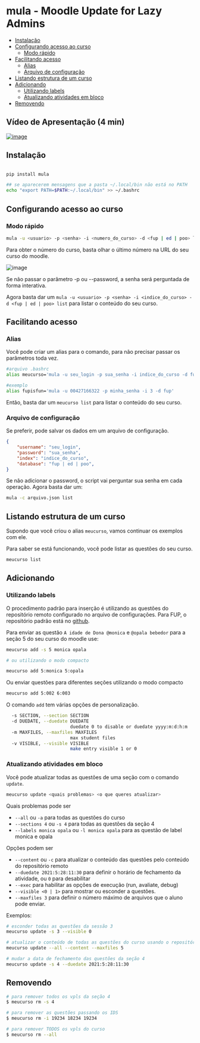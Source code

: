 # mula - Moodle Update for Lazy Admins

<!-- toc -->
- [Instalação](#instalação)
- [Configurando acesso ao curso](#configurando-acesso-ao-curso)
  - [Modo rápido](#modo-rápido)
- [Facilitando acesso](#facilitando-acesso)
  - [Alias](#alias)
  - [Arquivo de configuração](#arquivo-de-configuração)
- [Listando estrutura de um curso](#listando-estrutura-de-um-curso)
- [Adicionando](#adicionando)
  - [Utilizando labels](#utilizando-labels)
  - [Atualizando atividades em bloco](#atualizando-atividades-em-bloco)
- [Removendo](#removendo)
<!-- toc -->

## Vídeo de Apresentação (4 min)

[![image](https://gist.github.com/assets/4747652/d3fc3448-8766-41e9-8416-a3fae6044e3b)](https://youtu.be/BB8-IkU2X6U)

## Instalação

```bash

pip install mula

## se aparecerem mensagens que a pasta ~/.local/bin não está no PATH
echo "export PATH=$PATH:~/.local/bin" >> ~/.bashrc
```

## Configurando acesso ao curso

### Modo rápido

```bash
mula -u <usuario> -p <senha> -i <numero_do_curso> -d <fup | ed | poo> list
```

Para obter o número do curso, basta olhar o último número na URL do seu curso do moodle.

![image](https://gist.github.com/assets/4747652/f6f81a28-d3dc-4d30-ac20-e90ff85ddcdd)

Se não passar o parâmetro -p ou --password, a senha será perguntada de forma interativa.

Agora basta dar um `mula -u <usuario> -p <senha> -i <indice_do_curso> -d <fup | ed | poo> list` para listar o conteúdo do seu curso.

## Facilitando acesso

### Alias

Você pode criar um alias para o comando, para não precisar passar os parâmetros toda vez.

```bash
#arquivo .bashrc
alias meucurso='mula -u seu_login -p sua_senha -i indice_do_curso -d fup'

#exemplo
alias fupisfun='mula -u 00427166322 -p minha_senha -i 3 -d fup'
```

Então, basta dar um `meucurso list` para listar o conteúdo do seu curso.

### Arquivo de configuração

Se preferir, pode salvar os dados em um arquivo de configuração.

```json
{
    "username": "seu_login",
    "password": "sua_senha",
    "index": "indice_do_curso",
    "database": "fup | ed | poo",
}
```

Se não adicionar o password, o script vai perguntar sua senha em cada operação. Agora basta dar um:

```bash
mula -c arquivo.json list
```

## Listando estrutura de um curso

Supondo que você criou o alias `meucurso`, vamos continuar os exemplos com ele.

Para saber se está funcionando, você pode listar as questões do seu curso.

``` bash
meucurso list
```

## Adicionando

### Utilizando labels

O procedimento padrão para inserção é utilizando as questões do repositório remoto configurado no arquivo de configurações. Para FUP, o repositório padrão está no [github](https://github.com/qxcodefup/arcade#qxcodefup).

Para enviar as questão `A idade de Dona @monica` e `@opala bebedor` para a seção 5 do seu curso do moodle use:

``` bash
meucurso add -s 5 monica opala

# ou utilizando o modo compacto

meucurso add 5:monica 5:opala
```

Ou enviar questões para diferentes seções utilizando o modo compacto

``` bash
meucurso add 5:002 6:003 
```

O comando `add` tem várias opções de personalização.

``` bash
  -s SECTION, --section SECTION
  -d DUEDATE, --duedate DUEDATE
                        duedate 0 to disable or duedate yyyy:m:d:h:m
  -m MAXFILES, --maxfiles MAXFILES
                        max student files
  -v VISIBLE, --visible VISIBLE
                        make entry visible 1 or 0
```

### Atualizando atividades em bloco

Você pode atualizar todas as questões de uma seção com o comando `update`.

``` bash
meucurso update <quais problemas> <o que queres atualizar>
```

Quais problemas pode ser

- `--all` ou `-a` para todas as questões do curso
- `--sections 4` ou `-s 4` para todas as questões da seção 4
- `--labels monica opala` ou `-l monica opala` para as questão de label monica e opala

Opções podem ser

- `--content` ou `-c` para atualizar o conteúdo das questões pelo conteúdo do repositório remoto
- `--duedate 2021:5:28:11:30` para definir o horário de fechamento da atividade, ou `0` para desabilitar
- `--exec` para habilitar as opções de execução (run, avaliate, debug)
- `--visible <0 | 1>` para mostrar ou esconder a questões.
- `--maxfiles 3` para definir o número máximo de arquivos que o aluno pode enviar.

Exemplos:

``` bash
# esconder todas as questões da sessão 3
meucurso update -s 3 --visible 0

# atualizar o conteúdo de todas as questões do curso usando o repositório remoto e também mudar o máximo de arquivos para 5
meucurso update --all --content --maxfiles 5

# mudar a data de fechamento das questões da seção 4
meucurso update -s 4 --duedate 2021:5:28:11:30
```

## Removendo

``` bash
# para remover todos os vpls da seção 4
$ meucurso rm -s 4

# para remover as questões passando os IDS
$ meucurso rm -i 19234 18234 19234

# para remover TODOS os vpls do curso
$ meucurso rm --all
```
